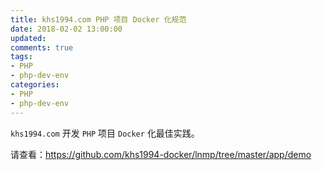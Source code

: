 ```yaml
---
title: khs1994.com PHP 项目 Docker 化规范
date: 2018-02-02 13:00:00
updated:
comments: true
tags:
- PHP
- php-dev-env
categories:
- PHP
- php-dev-env
---
```


`khs1994.com` 开发 `PHP` 项目 `Docker` 化最佳实践。

<!--more-->

请查看：https://github.com/khs1994-docker/lnmp/tree/master/app/demo
